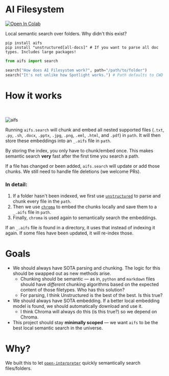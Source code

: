 # AI Filesystem

[![Open In Colab](https://colab.research.google.com/assets/colab-badge.svg)](https://colab.research.google.com/drive/1QdXPchTDnzW6I_3HTZFpSeak_XoH81v5?usp=sharing)

Local semantic search over folders. Why didn't this exist?

```shell
pip install aifs
pip install "unstructured[all-docs]" # If you want to parse all doc types. Includes large packages!
```

```python
from aifs import search

search("How does AI Filesystem work?", path="/path/to/folder")
search("It's not unlike how Spotlight works.") # Path defaults to CWD
```

# How it works

<br>

![aifs](https://github.com/KillianLucas/aifs/assets/63927363/c61599a9-aad8-483d-b6a4-3671629cd5f4)

Running `aifs.search` will chunk and embed all nested supported files (`.txt`, `.py`, `.sh`, `.docx`, `.pptx`, `.jpg`, `.png`, `.eml`, `.html`, and `.pdf`) in `path`. It will then store these embeddings into an `_.aifs` file in `path`.

By storing the index, you only have to chunk/embed once. This makes semantic search **very** fast after the first time you search a path.

If a file has changed or been added, `aifs.search` will update or add those chunks. We still need to handle file deletions (we welcome PRs).

### In detail:

1. If a folder hasn't been indexed, we first use [`unstructured`](https://github.com/Unstructured-IO/unstructured/tree/main) to parse and chunk every file in the `path`.
2. Then we use [`chroma`](https://github.com/chroma-core/chroma) to embed the chunks locally and save them to a `_.aifs` file in `path`.
3. Finally, `chroma` is used again to semantically search the embeddings.

If an `_.aifs` file _is_ found in a directory, it uses that instead of indexing it again. If some files have been updated, it will re-index those.

# Goals

- We should always have SOTA parsing and chunking. The logic for this should be swapped out as new methods arise.
  - Chunking should be semantic — as in, `python` and `markdown` files should have _different_ chunking algorithms based on the expected content of those filetypes. Who has this solution?
  - For parsing, I think Unstructured is the best of the best. Is this true?
- We should always have SOTA embedding. If a better local embedding model is found, we should automatically download and use it.
  - I think Chroma will always do this (is this true?) so we depend on Chroma.
- This project should stay **minimally scoped** — we want `aifs` to be the best local semantic search in the universe.

# Why?

We built this to let [`open-interpreter`](https://openinterpreter.com/) quickly semantically search files/folders.
